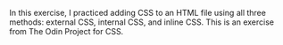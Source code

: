 In this exercise, I practiced adding CSS to an HTML file using all three methods: external CSS, internal CSS, and inline CSS. This is an exercise from The Odin Project for CSS.